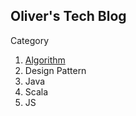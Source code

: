 ## Oliver's Tech Blog

Category

1. [Algorithm](./algorithm/index.md)
2. Design Pattern
3. Java
4. Scala
5. JS
